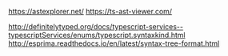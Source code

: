 https://astexplorer.net/
https://ts-ast-viewer.com/

http://definitelytyped.org/docs/typescript-services--typescriptServices/enums/typescript.syntaxkind.html
http://esprima.readthedocs.io/en/latest/syntax-tree-format.html